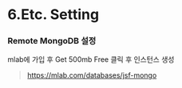 # 6.Etc. Setting

### Remote MongoDB 설정
mlab에 가입 후 Get 500mb Free 클릭 후 인스턴스 생성

> https://mlab.com/databases/jsf-mongo